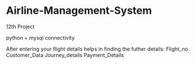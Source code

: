 # Airline-Management-System


12th Project

python + mysql connectivity

After entering your flight details helps in finding the futher details:
Flight_no
Customer_Data
Journey_details
Payment_Details
